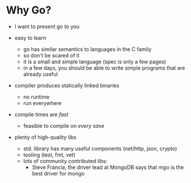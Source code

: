 # Why Go?
- I want to present go to you
- easy to learn
  - go has similar semantics to languages in the C family
  - so don't be scared of it
  - it is a small and simple language (spec is only a few pages)
  - in a few days, you should be able to write simple programs that are already useful

- compiler produces statically linked binaries
  - no runtime
  - run everywhere

- compile times are *fast*
  - feasible to compile on *every save*

- plenty of high-quality libs
  - std. library has many useful components (net/http, json, crypto)
  - tooling (test, fmt, vet)
  - lots of community contributed libs:
    - Steve Francia, the driver lead at MongoDB says that mgo is the best driver for mongo
